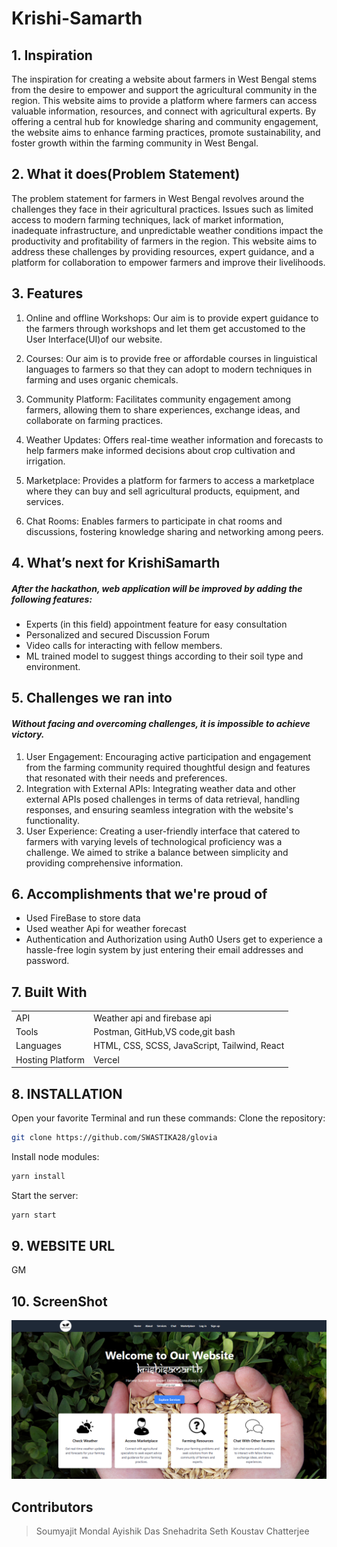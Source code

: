 # Krishi-Samarth

## 1. Inspiration

The inspiration for creating a website about farmers in West Bengal stems from the desire to empower and support the agricultural community in the region. This website aims to provide a platform where farmers can access valuable information, resources, and connect with agricultural experts. By offering a central hub for knowledge sharing and community engagement, the website aims to enhance farming practices, promote sustainability, and foster growth within the farming community in West Bengal.

## 2. What it does(Problem Statement)
The problem statement for farmers in West Bengal revolves around the challenges they face in their agricultural practices. Issues such as limited access to modern farming techniques, lack of market information, inadequate infrastructure, and unpredictable weather conditions impact the productivity and profitability of farmers in the region. This website aims to address these challenges by providing resources, expert guidance, and a platform for collaboration to empower farmers and improve their livelihoods.
## 3. Features 
1. Online and offline Workshops: Our aim is to provide expert guidance to the farmers through workshops and let them get accustomed to the User Interface(UI)of our website.

2. Courses: Our aim is to provide free or affordable courses in linguistical languages to farmers so that they can adopt to modern techniques in farming and uses organic  chemicals.  

3. Community Platform: Facilitates community engagement among farmers, allowing them to share experiences, exchange ideas, and collaborate on farming practices.

4. Weather Updates: Offers real-time weather information and forecasts to help farmers make informed decisions about crop cultivation and irrigation.

5. Marketplace: Provides a platform for farmers to access a marketplace where they can buy and sell agricultural products, equipment, and services.

6. Chat Rooms: Enables farmers to participate in chat rooms and discussions, fostering knowledge sharing and networking among peers.

## 4. What’s next for KrishiSamarth
##### After the hackathon, web application will be improved by adding the following features:
- Experts (in this field) appointment feature for easy consultation 
- Personalized and secured Discussion Forum
-  Video calls for interacting with fellow members.
- ML trained model to suggest things according to their soil type and environment.

## 5. Challenges we ran into
#### _Without facing and overcoming challenges, it is impossible to achieve victory._
1. User Engagement: Encouraging active participation and engagement from the farming community required thoughtful design and features that resonated with their needs and preferences.
2. Integration with External APIs: Integrating weather data and other external APIs posed challenges in terms of data retrieval, handling responses, and ensuring seamless integration with the website's functionality.
3. User Experience: Creating a user-friendly interface that catered to farmers with varying levels of technological proficiency was a challenge. We aimed to strike a balance between simplicity and providing comprehensive information.




## 6. Accomplishments that we're proud of
- Used FireBase to store data
- Used weather Api for weather forecast
- Authentication and Authorization using Auth0
Users get to experience a hassle-free login system by just entering their email addresses and password.



## 7. Built With
|  | |
| ------ | ------ |
| API | Weather api and firebase api |
| Tools | Postman, GitHub,VS code,git bash |
| Languages | HTML, CSS, SCSS, JavaScript, Tailwind, React|
|Hosting Platform | Vercel |





## 8. INSTALLATION

Open your favorite Terminal and run these commands:
Clone the repository: 
```sh
git clone https://github.com/SWASTIKA28/glovia
```

Install node modules: 
```sh
yarn install
```
Start the server: 
```sh
yarn start
```
## 9. WEBSITE URL 
GM

## 10. ScreenShot
![alt text](public\KrishiSamarth_SS.png)

## Contributors
> Soumyajit Mondal
> Ayishik Das
> Snehadrita Seth
> Koustav Chatterjee

